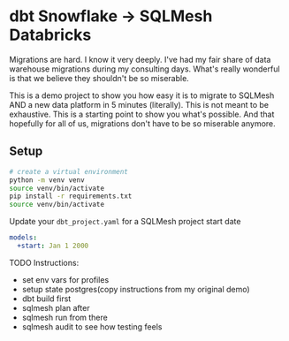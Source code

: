 # dbt Snowflake -> SQLMesh Databricks

Migrations are hard. I know it very deeply. I've had my fair share of data warehouse migrations during my consulting days. What's really wonderful is that we believe they shouldn't be so miserable. 

This is a demo project to show you how easy it is to migrate to SQLMesh AND a new data platform in 5 minutes (literally). This is not meant to be exhaustive. This is a starting point to show you what's possible. And that hopefully for all of us, migrations don't have to be so miserable anymore. 


## Setup

```bash
# create a virtual environment
python -m venv venv
source venv/bin/activate
pip install -r requirements.txt
source venv/bin/activate
```

Update your `dbt_project.yaml` for a SQLMesh project start date

```yaml
models:
  +start: Jan 1 2000
```

TODO Instructions:
- set env vars for profiles
- setup state postgres(copy instructions from my original demo)
- dbt build first
- sqlmesh plan after
- sqlmesh run from there
- sqlmesh audit to see how testing feels